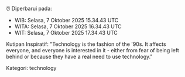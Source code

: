 ⏰ Diperbarui pada:
- WIB: Selasa, 7 Oktober 2025 15.34.43 UTC
- WITA: Selasa, 7 Oktober 2025 16.34.43 UTC
- WIT: Selasa, 7 Oktober 2025 17.34.43 UTC

Kutipan Inspiratif:
"Technology is the fashion of the '90s. It affects everyone, and everyone is interested in it - either from fear of being left behind or because they have a real need to use technology."


Kategori: technology

